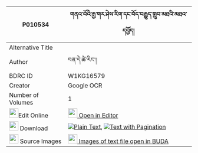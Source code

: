 |P010534|གནའ་བོའི་རྒྱ་གར་ཤེས་རིག་དང་བོད་བརྒྱུད་གྲུབ་མཐའི་མཐའ་དཔྱོད། 
| --- | --- 
|Alternative Title |
|Author| བན་དེ་ཚེ་རིང་།
|BDRC ID | W1KG16579
|Creator | Google OCR
|Number of Volumes| 1
|<img width="25" src="https://img.icons8.com/color/25/000000/edit-property.png">Edit Online| [<img width="25" src="https://avatars.githubusercontent.com/u/45091458?s=200&v=4"> Open in Editor](http://editor.openpecha.org/P010534)
|<img width="25" src="https://img.icons8.com/fluent/48/000000/download-2.png"/>  Download | [![](https://img.icons8.com/color/20/000000/txt.png)Plain Text](https://github.com/Openpecha/P010534/releases/download/v2/nawo_i_gyagar_sherig_dang_bo_g_plain_P010534.zip), [![](https://img.icons8.com/color/20/000000/txt.png)Text with Pagination](https://github.com/Openpecha/P010534/releases/download/v2/nawo_i_gyagar_sherig_dang_bo_g_pages_P010534.zip)
|<img width="25" src="https://img.icons8.com/plasticine/100/000000/pictures-folder.png"/>  Source Images | [<img width="25" src="https://library.bdrc.io/icons/BUDA-small.svg"> Images of text file open in BUDA](https://library.bdrc.io/show/bdr:W1KG16579)